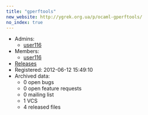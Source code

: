 ```yaml
---
title: "gperftools"
new_website: http://ygrek.org.ua/p/ocaml-gperftools/
no_index: true
---
```


* Admins:
  * [user116](/users/user116)
* Members:
  * [user116](/users/user116)
* [Releases](https://download.ocamlcore.org/gperftools)
* Registered: 2012-06-12 15:49:10
* Archived data:
  * 0 open bugs
  * 0 open feature requests
  * 0 mailing list
  * 1 VCS
  * 4 released files
